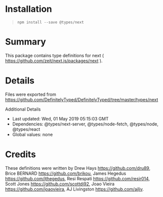 # Installation
> `npm install --save @types/next`

# Summary
This package contains type definitions for next ( https://github.com/zeit/next.js/packages/next ).

# Details
Files were exported from https://github.com/DefinitelyTyped/DefinitelyTyped/tree/master/types/next

Additional Details
 * Last updated: Wed, 01 May 2019 05:15:03 GMT
 * Dependencies: @types/next-server, @types/node-fetch, @types/node, @types/react
 * Global values: none

# Credits
These definitions were written by Drew Hays <https://github.com/dru89>, Brice BERNARD <https://github.com/brikou>, James Hegedus <https://github.com/jthegedus>, Resi Respati <https://github.com/resir014>, Scott Jones <https://github.com/scottdj92>, Joao Vieira <https://github.com/joaovieira>, AJ Livingston <https://github.com/ajliv>.
